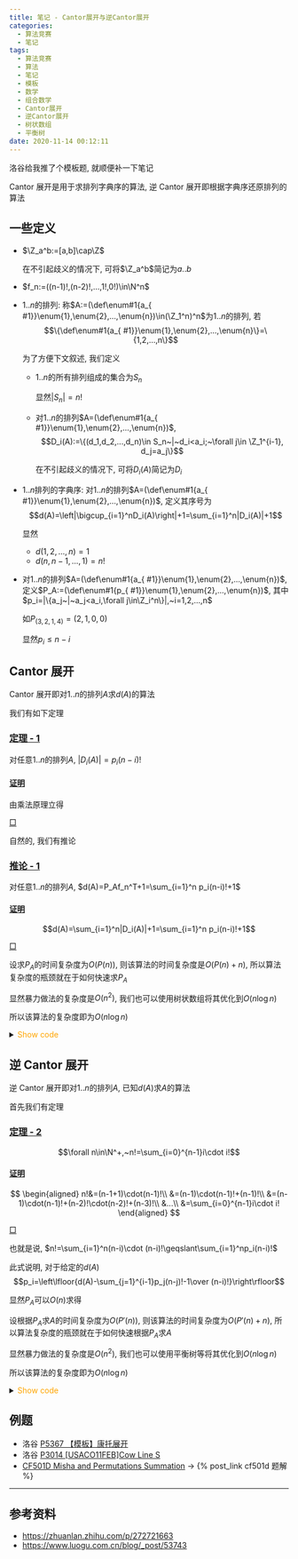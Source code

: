 ```yaml
---
title: 笔记 - Cantor展开与逆Cantor展开
categories:
  - 算法竞赛
  - 笔记
tags:
  - 算法竞赛
  - 算法
  - 笔记
  - 模板
  - 数学
  - 组合数学
  - Cantor展开
  - 逆Cantor展开
  - 树状数组
  - 平衡树
date: 2020-11-14 00:12:11
---
```


洛谷给我推了个模板题, 就顺便补一下笔记

Cantor 展开是用于求排列字典序的算法, 逆 Cantor 展开即根据字典序还原排列的算法

<!-- more -->

## 一些定义

- $\Z_a^b:=[a,b]\cap\Z$

  在不引起歧义的情况下, 可将$\Z_a^b$简记为$a..b$

- $f_n:=((n-1)!,(n-2)!,...,1!,0!)\in\N^n$
- $1..n$的排列: 称$A:=(\def\enum#1{a_{ #1}}\enum{1},\enum{2},...,\enum{n})\in(\Z_1^n)^n$为$1..n$的排列, 若
  $$\{\def\enum#1{a_{ #1}}\enum{1},\enum{2},...,\enum{n}\}=\{1,2,...,n\}$$

  为了方便下文叙述, 我们定义

  - $1..n$的所有排列组成的集合为$S_n$

    显然$|S_n|=n!$

  - 对$1..n$的排列$A=(\def\enum#1{a_{ #1}}\enum{1},\enum{2},...,\enum{n})$,
    $$D_i(A):=\{(d_1,d_2,...,d_n)\in S_n~|~d_i<a_i;~\forall j\in \Z_1^{i-1}, d_j=a_j\}$$

    在不引起歧义的情况下, 可将$D_i(A)$简记为$D_i$

- $1..n$排列的字典序: 对$1..n$的排列$A=(\def\enum#1{a_{ #1}}\enum{1},\enum{2},...,\enum{n})$, 定义其序号为
  $$d(A)=\left|\bigcup_{i=1}^nD_i(A)\right|+1=\sum_{i=1}^n|D_i(A)|+1$$

  显然

  - $d(1,2,...,n)=1$
  - $d(n,n-1,...,1)=n!$

- 对$1..n$的排列$A=(\def\enum#1{a_{ #1}}\enum{1},\enum{2},...,\enum{n})$, 定义$P_A:=(\def\enum#1{p_{ #1}}\enum{1},\enum{2},...,\enum{n})$, 其中$p_i=|\{a_j~|~a_j<a_i,\forall j\in\Z_i^n\}|,~i=1,2,...,n$

  如$P_{(3,2,1,4)}=(2,1,0,0)$

  显然$p_i\leqslant n-i$

## Cantor 展开

Cantor 展开即对$1..n$的排列$A$求$d(A)$的算法

我们有如下定理

### <a href="#end-t-1" id="t-1">定理 - 1</a>

对任意$1..n$的排列$A$, $|D_i(A)|=p_i(n-i)!$

#### <a href="#t-1" id="p-t-1">证明</a>

由乘法原理立得

<a href="#p-t-1" id="end-t-1">$\Box$</a>

自然的, 我们有推论

### <a href="#end-ifr-1" id="ifr-1">推论 - 1</a>

对任意$1..n$的排列$A$, $d(A)=P_Af_n^T+1=\sum_{i=1}^n p_i(n-i)!+1$

#### <a href="#ifr-1" id="p-ifr-1">证明</a>

$$d(A)=\sum_{i=1}^n|D_i(A)|+1=\sum_{i=1}^n p_i(n-i)!+1$$

<a href="#p-ifr-1" id="end-ifr-1">$\Box$</a>

设求$P_A$的时间复杂度为$O(P(n))$, 则该算法的时间复杂度是$O(P(n)+n)$, 所以算法复杂度的瓶颈就在于如何快速求$P_A$

显然暴力做法的复杂度是$O(n^2)$, 我们也可以使用树状数组将其优化到$O(n\log n)$

所以该算法的复杂度即为$O(n\log n)$

<details>
<summary><font color='orange'>Show code</font></summary>

{% include_code lang:cpp cantor-exp/Cantor_expansion.hpp %}

</details>

## 逆 Cantor 展开

逆 Cantor 展开即对$1..n$的排列$A$, 已知$d(A)$求$A$的算法

首先我们有定理

### <a href="#end-t-2" id="t-2">定理 - 2</a>

$$\forall n\in\N^+,~n!=\sum_{i=0}^{n-1}i\cdot i!$$

#### <a href="#t-2" id="p-t-2">证明</a>

$$
\begin{aligned}
  n!&=(n-1+1)\cdot(n-1)!\\
  &=(n-1)\cdot(n-1)!+(n-1)!\\
  &=(n-1)\cdot(n-1)!+(n-2)!\cdot(n-2)!+(n-3)!\\
  &...\\
  &=\sum_{i=0}^{n-1}i\cdot i!
\end{aligned}
$$

<a href="#p-t-2" id="end-t-2">$\Box$</a>

也就是说, $n!=\sum_{i=1}^n(n-i)\cdot (n-i)!\geqslant\sum_{i=1}^np_i(n-i)!$

此式说明, 对于给定的$d(A)$
$$p_i=\left\lfloor{d(A)-\sum_{j=1}^{i-1}p_j(n-j)!-1\over (n-i)!}\right\rfloor$$

显然$P_A$可以$O(n)$求得

设根据$P_A$求$A$的时间复杂度为$O(P'(n))$, 则该算法的时间复杂度为$O(P'(n)+n)$, 所以算法复杂度的瓶颈就在于如何快速根据$P_A$求$A$

显然暴力做法的复杂度是$O(n^2)$, 我们也可以使用平衡树等将其优化到$O(n\log n)$

所以该算法的复杂度即为$O(n\log n)$

<details>
<summary><font color='orange'>Show code</font></summary>

{% include_code lang:cpp cantor-exp/inverse_Cantor_expansion.hpp %}

</details>

## 例题

- 洛谷 [P5367 【模板】康托展开](https://www.luogu.com.cn/problem/P5367)
- 洛谷 [P3014 [USACO11FEB]Cow Line S](https://www.luogu.com.cn/problem/P3014)
- [CF501D Misha and Permutations Summation](https://codeforces.com/problemset/problem/501/D) -> {% post_link cf501d 题解 %}

---

## 参考资料

- <https://zhuanlan.zhihu.com/p/272721663>
- <https://www.luogu.com.cn/blog/_post/53743>
